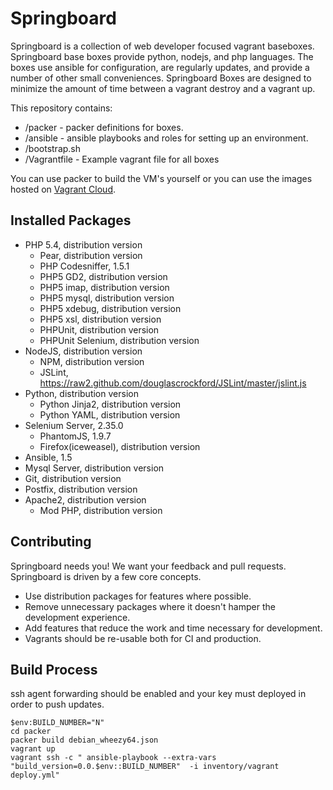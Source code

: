 # Springboard

Springboard is a collection of web developer focused vagrant baseboxes. Springboard base boxes provide python, nodejs, and php languages. The boxes use ansible for configuration, are regularly updates, and provide a number of other small conveniences. Springboard Boxes are designed to minimize the amount of time between a vagrant destroy and a vagrant up.  

This repository contains:

* /packer - packer definitions for boxes. 
* /ansible - ansible playbooks and roles for setting up an environment.
* /bootstrap.sh
* /Vagrantfile - Example vagrant file for all boxes

You can use packer to build the VM's yourself or you can use the images hosted on [Vagrant Cloud](http://vagrantcloud.com).

## Installed Packages

* PHP 5.4, distribution version
  * Pear, distribution version
  * PHP Codesniffer, 1.5.1
  * PHP5 GD2, distribution version
  * PHP5 imap, distribution version
  * PHP5 mysql, distribution version
  * PHP5 xdebug, distribution version
  * PHP5 xsl, distribution version
  * PHPUnit, distribution version
  * PHPUnit Selenium, distribution version
* NodeJS, distribution version
  * NPM, distribution version
  * JSLint, https://raw2.github.com/douglascrockford/JSLint/master/jslint.js
* Python, distribution version
  * Python Jinja2, distribution version
  * Python YAML, distribution version
* Selenium Server, 2.35.0
  * PhantomJS, 1.9.7
  * Firefox(iceweasel), distribution version
* Ansible, 1.5
* Mysql Server, distribution version
* Git, distribution version
* Postfix, distribution version
* Apache2, distribution version 
  * Mod PHP, distribution version

## Contributing

Springboard needs you! We want your feedback and pull requests. Springboard is driven by a few core concepts.

* Use distribution packages for features where possible.
* Remove unnecessary packages where it doesn't hamper the development experience.
* Add features that reduce the work and time necessary for development.
* Vagrants should be re-usable both for CI and production.

## Build Process

ssh agent forwarding should be enabled and your key must deployed in order to push updates.

    $env:BUILD_NUMBER="N"
    cd packer
    packer build debian_wheezy64.json
    vagrant up
    vagrant ssh -c " ansible-playbook --extra-vars "build_version=0.0.$env::BUILD_NUMBER"  -i inventory/vagrant deploy.yml"
 